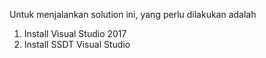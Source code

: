 Untuk menjalankan solution ini, yang perlu dilakukan adalah

1. Install Visual Studio 2017
2. Install SSDT Visual Studio

